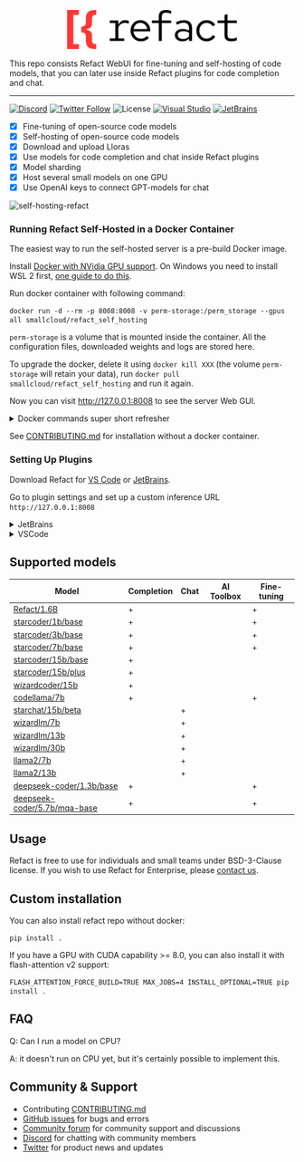 <p align='center'>
  <picture>
   <source width='300px' alt='White Refact Logo' media="(prefers-color-scheme: dark)" srcset="white-refact-logo.svg">
   <img width='300px' alt="Black Refact Logo" src="refact-logo.svg">
  </picture>
</p>

This repo consists Refact WebUI for fine-tuning and self-hosting of code models, that you can later use inside Refact plugins for code completion and chat. 

---

[![Discord](https://img.shields.io/discord/1037660742440194089?logo=discord&label=Discord&link=https%3A%2F%2Fsmallcloud.ai%2Fdiscord)](https://smallcloud.ai/discord)
[![Twitter Follow](https://img.shields.io/twitter/follow/refact_ai)](https://twitter.com/intent/follow?screen_name=refact_ai)
![License](https://img.shields.io/github/license/smallcloudai/refact?cacheSeconds=1000)
[![Visual Studio](https://img.shields.io/visual-studio-marketplace/d/smallcloud.codify?label=VS%20Code)](https://marketplace.visualstudio.com/items?itemName=smallcloud.codify)
[![JetBrains](https://img.shields.io/jetbrains/plugin/d/com.smallcloud.codify?label=JetBrains)](https://plugins.jetbrains.com/plugin/20647-codify)

- [x] Fine-tuning of open-source code models
- [x] Self-hosting of open-source code models 
- [x] Download and upload Lloras
- [x] Use models for code completion and chat inside Refact plugins 
- [x] Model sharding
- [x] Host several small models on one GPU
- [x] Use OpenAI keys to connect GPT-models for chat 

![self-hosting-refact](https://github.com/smallcloudai/refact/assets/5008686/18e48b42-b638-4606-bde0-cadd47fd26e7)

### Running Refact Self-Hosted in a Docker Container

The easiest way to run the self-hosted server is a pre-build Docker image.

Install [Docker with NVidia GPU support](https://docs.nvidia.com/datacenter/cloud-native/container-toolkit/install-guide.html#docker).
On Windows you need to install WSL 2 first, [one guide to do this](https://docs.docker.com/desktop/install/windows-install).


Run docker container with following command:
```commandline
docker run -d --rm -p 8008:8008 -v perm-storage:/perm_storage --gpus all smallcloud/refact_self_hosting
```

`perm-storage` is a volume that is mounted inside the container. All the configuration files,
downloaded weights and logs are stored here.

To upgrade the docker, delete it using `docker kill XXX` (the volume `perm-storage` will retain your
data), run `docker pull smallcloud/refact_self_hosting` and run it again.

Now you can visit http://127.0.0.1:8008 to see the server Web GUI.


<details><summary>Docker commands super short refresher</summary>
Add your yourself to docker group to run docker without sudo (works for Linux):

```commandline
sudo usermod -aG docker {your user}
```

List all containers:

```commandline
docker ps -a
```

Start and stop existing containers (stop doesn't remove them):

```commandline
docker start XXX
docker stop XXX
```

Shows messages from a container:
```commandline
docker logs -f XXX
```

Remove a container and all its data (except data inside a volume):
```commandline
docker rm XXX
```

Check out or delete a docker volume:
```commandline
docker volume inspect VVV
docker volume rm VVV
```
</details>

See [CONTRIBUTING.md](CONTRIBUTING.md) for installation without a docker container.



### Setting Up Plugins


Download Refact for [VS Code](https://marketplace.visualstudio.com/items?itemName=smallcloud.codify) or [JetBrains](https://plugins.jetbrains.com/plugin/20647-refact-ai).

Go to plugin settings and set up a custom inference URL `http://127.0.0.1:8008`

<details><summary>JetBrains</summary>
Settings > Tools > Refact.ai > Advanced > Inference URL
</details>
<details><summary>VSCode</summary>
Extensions > Refact.ai Assistant > Settings > Infurl
</details>


## Supported models

| Model                                                                                          | Completion | Chat | AI Toolbox | Fine-tuning |
|------------------------------------------------------------------------------------------------|------------|------|------------|-------------|
| [Refact/1.6B](https://huggingface.co/smallcloudai/Refact-1_6B-fim)                             | +          |      |            | +           |
| [starcoder/1b/base](https://huggingface.co/smallcloudai/starcoderbase-1b)                      | +          |      |            | +           |
| [starcoder/3b/base](https://huggingface.co/smallcloudai/starcoderbase-3b)                      | +          |      |            | +           |
| [starcoder/7b/base](https://huggingface.co/smallcloudai/starcoderbase-7b)                      | +          |      |            | +           |
| [starcoder/15b/base](https://huggingface.co/TheBloke/starcoder-GPTQ)                           | +          |      |            |             |
| [starcoder/15b/plus](https://huggingface.co/TheBloke/starcoderplus-GPTQ)                       | +          |      |            |             |
| [wizardcoder/15b](https://huggingface.co/TheBloke/WizardCoder-15B-1.0-GPTQ)                    | +          |      |            |             |
| [codellama/7b](https://huggingface.co/TheBloke/CodeLlama-7B-fp16)                              | +          |      |            | +           |
| [starchat/15b/beta](https://huggingface.co/TheBloke/starchat-beta-GPTQ)                        |            | +    |            |             |
| [wizardlm/7b](https://huggingface.co/TheBloke/WizardLM-7B-V1.0-Uncensored-GPTQ)                |            | +    |            |             |
| [wizardlm/13b](https://huggingface.co/TheBloke/WizardLM-13B-V1.1-GPTQ)                         |            | +    |            |             |
| [wizardlm/30b](https://huggingface.co/TheBloke/WizardLM-30B-fp16)                              |            | +    |            |             |
| [llama2/7b](https://huggingface.co/TheBloke/Llama-2-7b-Chat-GPTQ)                              |            | +    |            |             |
| [llama2/13b](https://huggingface.co/TheBloke/Llama-2-13B-chat-GPTQ)                            |            | +    |            |             |
| [deepseek-coder/1.3b/base](https://huggingface.co/deepseek-ai/deepseek-coder-1.3b-base)        | +          |      |            | +           |
| [deepseek-coder/5.7b/mqa-base](https://huggingface.co/deepseek-ai/deepseek-coder-5.7bmqa-base) | +          |      |            | +           |


## Usage

Refact is free to use for individuals and small teams under BSD-3-Clause license. If you wish to use Refact for Enterprise, please [contact us](https://refact.ai/contact/).

## Custom installation

You can also install refact repo without docker:
```shell
pip install .
```
If you have a GPU with CUDA capability >= 8.0, you can also install it with flash-attention v2 support:
```shell
FLASH_ATTENTION_FORCE_BUILD=TRUE MAX_JOBS=4 INSTALL_OPTIONAL=TRUE pip install .
```

## FAQ

Q: Can I run a model on CPU?

A: it doesn't run on CPU yet, but it's certainly possible to implement this.

## Community & Support

- Contributing [CONTRIBUTING.md](CONTRIBUTING.md)
- [GitHub issues](https://github.com/smallcloudai/refact/issues) for bugs and errors
- [Community forum](https://github.com/smallcloudai/refact/discussions) for community support and discussions
- [Discord](https://www.smallcloud.ai/discord) for chatting with community members
- [Twitter](https://twitter.com/refact_ai) for product news and updates
